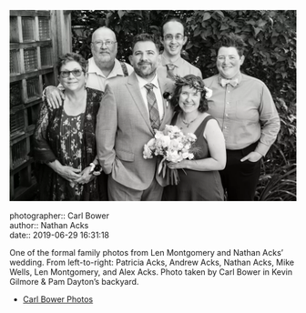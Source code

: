 ![One of the formal family photos from Len Montgomery and Nathan Acks’ wedding](assets/2019-06-29-set-2-the-portraits-02.webp)

photographer:: Carl Bower  
author:: Nathan Acks  
date:: 2019-06-29 16:31:18

One of the formal family photos from Len Montgomery and Nathan Acks’ wedding. From left-to-right: Patricia Acks, Andrew Acks, Nathan Acks, Mike Wells, Len Montgomery, and Alex Acks. Photo taken by Carl Bower in Kevin Gilmore & Pam Dayton’s backyard.

* [Carl Bower Photos](https://carlbowerphotos.com)
